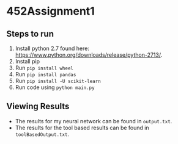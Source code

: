 # 452Assignment1

## Steps to run

1. Install python 2.7 found here: https://www.python.org/downloads/release/python-2713/.
2. Install pip
3. Run `pip install wheel`
4. Run `pip install pandas`
5. Run `pip install -U scikit-learn`
5. Run code using `python main.py`

## Viewing Results

- The results for my neural network can be found in `output.txt`.
- The results for the tool based results can be found in `toolBasedOutput.txt`.
